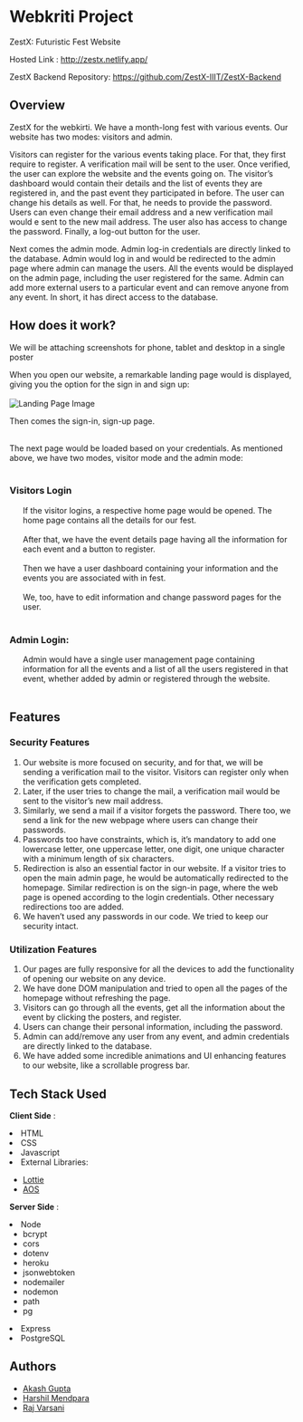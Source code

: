 # Webkriti Project

ZestX: Futuristic Fest Website

Hosted Link : http://zestx.netlify.app/

ZestX Backend Repository: https://github.com/ZestX-IIIT/ZestX-Backend

<p  style="text-align: center;">
</p>

## Overview

ZestX for the webkirti. We have a month-long fest with various events. Our website has two modes: visitors and admin.

Visitors can register for the various events taking place. For that, they first require to register. A verification mail will be sent to the user. Once verified, the user can explore the website and the events going on. The visitor’s dashboard would contain their details and the list of events they are registered in, and the past event they participated in before. The user can change his details as well. For that, he needs to provide the password. Users can even change their email address and a new verification mail would e sent to the new mail address. The user also has access to change the password. Finally, a log-out button for the user.

Next comes the admin mode. Admin log-in credentials are directly linked to the database. Admin would log in and would be redirected to the admin page where admin can manage the users. All the events would be displayed on the admin page, including the user registered for the same. Admin can add more external users to a particular event and can remove anyone from any event. In short, it has direct access to the database.

## How does it work?

We will be attaching screenshots for phone, tablet and desktop in a single poster

When you open our website, a remarkable landing page would is displayed, giving you the option for the sign in and sign up:
<br>
<br>
![Landing Page Image](https://github.com/ZestX-IIIT/ZestX/blob/main/assets/_readme_assets/1.png)
<br>

Then comes the sign-in, sign-up page.
<br>
<br>

The next page would be loaded based on your credentials. As mentioned above, we have two modes, visitor mode and the admin mode:
<br>
<br>

### Visitors Login

<ul>
 If the visitor logins, a respective home page would be opened. The home page contains all the details for our fest.
<br>
<br>
After that, we have the event details page having all the information for each event and a button to register.
<br>
<br>
Then we have a user dashboard containing your information and the events you are associated with in fest.
<br>
<br>
We, too, have to edit information and change password pages for the user.
<br>
<br>
</ul>

### Admin Login:

<ul>
Admin would have a single user management page containing information for all the events and a list of all the users registered in that event, whether added by admin or registered through the website.
<br>
<br>
</ul>

## Features

### Security Features
<ol>
<li>Our website is more focused on security, and for that, we will be sending a verification mail to the visitor. Visitors can register only when the verification gets completed.
</li>
<li>Later, if the user tries to change the mail, a verification mail would be sent to the visitor’s new mail address.
</li>
<li>Similarly, we send a mail if a visitor forgets the password. There too, we send a link for the new webpage where users can change their passwords.
</li>
<li>Passwords too have constraints, which is, it’s mandatory to add one lowercase letter, one uppercase letter, one digit, one unique character with a minimum length of six characters.
</li>
<li>Redirection is also an essential factor in our website. If a visitor tries to open the main admin page, he would be automatically redirected to the homepage. Similar redirection is on the sign-in page, where the web page is opened according to the login credentials. Other necessary redirections too are added.
</li>
<li>We haven’t used any passwords in our code. We tried to keep our security intact.</li>


</ol>

### Utilization Features
<ol>
<li>Our pages are fully responsive for all the devices to add the functionality of opening our website on any device.
</li>
<li>We have done DOM manipulation and tried to open all the pages of the homepage without refreshing the page. 
</li>
<li>Visitors can go through all the events, get all the information about the event by clicking the posters, and register. </li>
<li>Users can change their personal information, including the password.
</li>
<li>Admin can add/remove any user from any event, and admin credentials are directly linked to the database.
</li>
<li>We have added some incredible animations and UI enhancing features to our website, like a scrollable progress bar.
</li>

</ol>

## Tech Stack Used

**Client Side** :

 
<li> HTML </li>
<li> CSS</li>
 <li>Javascript</li>
<li>External Libraries:</li>
<ul>
<li> <a href="https://lottiefiles.com/">Lottie</a>
</li>
<li><a href="https://michalsnik.github.io/aos/">AOS</a>
</li>
</ul>


**Server Side** :

<li> Node 
<ul>
<li>bcrypt</li>
<li>cors</li>
<li>dotenv</li>
<li>heroku</li>
<li>jsonwebtoken</li>
<li>nodemailer</li>
<li>nodemon</li>
<li>path</li>
<li>pg</li>
</ul>
</li>
<li>Express </li>
<li>PostgreSQL</li>


## Authors

- [Akash Gupta](https://github.com/akashgupta1909)
- [Harshil Mendpara](https://github.com/HarshilMendpara)
- [Raj Varsani](https://github.com/RajVarsani)

